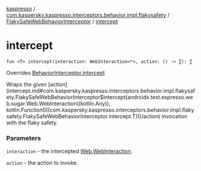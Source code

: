 [kaspresso](../../index.md) / [com.kaspersky.kaspresso.interceptors.behavior.impl.flakysafety](../index.md) / [FlakySafeWebBehaviorInterceptor](index.md) / [intercept](./intercept.md)

# intercept

`fun <T> intercept(interaction: WebInteraction<*>, action: () -> `[`T`](intercept.md#T)`): `[`T`](intercept.md#T)

Overrides [BehaviorInterceptor.intercept](../../com.kaspersky.kaspresso.interceptors.behavior/-behavior-interceptor/intercept.md)

Wraps the given [action](intercept.md#com.kaspersky.kaspresso.interceptors.behavior.impl.flakysafety.FlakySafeWebBehaviorInterceptor$intercept(androidx.test.espresso.web.sugar.Web.WebInteraction((kotlin.Any)), kotlin.Function0((com.kaspersky.kaspresso.interceptors.behavior.impl.flakysafety.FlakySafeWebBehaviorInterceptor.intercept.T)))/action) invocation with the flaky safety.

### Parameters

`interaction` - the intercepted [Web.WebInteraction](#).

`action` - the action to invoke.